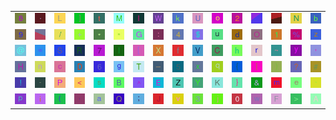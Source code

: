 <table>
<tr>
<td><img src="38.gif"></td>
<td><img src="2E.gif"></td>
<td><img src="4C.gif"></td>
<td><img src="5D.gif"></td>
<td><img src="74.gif"></td>
<td><img src="4D.gif"></td>
<td><img src="49.gif"></td>
<td><img src="57.gif"></td>
<td><img src="6B.gif"></td>
<td><img src="55.gif"></td>
<td><img src="6F.gif"></td>
<td><img src="32.gif"></td>
<td><img src="gr1.gif"></td>
<td><img src="gr3.gif"></td>
<td><img src="4E.gif"></td>
<td><img src="62.gif"></td>
</tr>
<tr>
<td><img src="39.gif"></td>
<td><img src="gr2.gif"></td>
<td><img src="2F.gif"></td>
<td><img src="2B.gif"></td>
<td><img src="2A.gif"></td>
<td><img src="22.gif"></td>
<td><img src="47.gif"></td>
<td><img src="3A.gif"></td>
<td><img src="34.gif"></td>
<td><img src="24.gif"></td>
<td><img src="75.gif"></td>
<td><img src="64.gif"></td>
<td><img src="4F.gif"></td>
<td><img src="31.gif"></td>
<td><img src="25.gif"></td>
<td><img src="7A.gif"></td>
</tr>
<tr>
<td><img src="40.gif"></td>
<td><img src="3D.gif"></td>
<td><img src="53.gif"></td>
<td><img src="52.gif"></td>
<td><img src="37.gif"></td>
<td><img src="6C.gif"></td>
<td><img src="5B.gif"></td>
<td><img src="58.gif"></td>
<td><img src="66.gif"></td>
<td><img src="56.gif"></td>
<td><img src="43.gif"></td>
<td><img src="68.gif"></td>
<td><img src="72.gif"></td>
<td><img src="7E.gif"></td>
<td><img src="79.gif"></td>
<td><img src="27.gif"></td>
</tr>
<tr>
<td><img src="48.gif"></td>
<td><img src="6E.gif"></td>
<td><img src="63.gif"></td>
<td><img src="44.gif"></td>
<td><img src="36.gif"></td>
<td><img src="67.gif"></td>
<td><img src="54.gif"></td>
<td><img src="5F.gif"></td>
<td><img src="35.gif"></td>
<td><img src="78.gif"></td>
<td><img src="71.gif"></td>
<td><img src="7B.gif"></td>
<td><img src="7C.gif"></td>
<td><img src="29.gif"></td>
<td><img src="3F.gif"></td>
<td><img src="23.gif"></td>
</tr>
<tr>
<td><img src="21.gif"></td>
<td><img src="2D.gif"></td>
<td><img src="50.gif"></td>
<td><img src="3C.gif"></td>
<td><img src="73.gif"></td>
<td><img src="42.gif"></td>
<td><img src="5E.gif"></td>
<td><img src="45.gif"></td>
<td><img src="5A.gif"></td>
<td><img src="59.gif"></td>
<td><img src="4B.gif"></td>
<td><img src="7D.gif"></td>
<td><img src="26.gif"></td>
<td><img src="6D.gif"></td>
<td><img src="65.gif"></td>
<td><img src="60.gif"></td>
</tr>
<tr>
<td><img src="70.gif"></td>
<td><img src="69.gif"></td>
<td><img src="28.gif"></td>
<td><img src="2C.gif"></td>
<td><img src="61.gif"></td>
<td><img src="51.gif"></td>
<td><img src="3B.gif"></td>
<td><img src="4A.gif"></td>
<td><img src="76.gif"></td>
<td><img src="33.gif"></td>
<td><img src="6A.gif"></td>
<td><img src="30.gif"></td>
<td><img src="77.gif"></td>
<td><img src="46.gif"></td>
<td><img src="3E.gif"></td>
<td><img src="41.gif"></td>
</tr>
</table>
